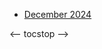 <!-- toc -->

- [December 2024](https://github.com/linusjf/BIAY/blob/main/December2024.md)

<-- tocstop -->
